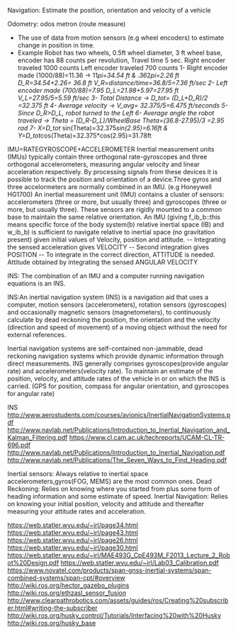 Navigation:
Estimate the position, orientation and velocity of a vehicle

Odometry: odos metron (route measure)
- The use of data from motion sensors (e.g wheel encoders) to estimate change in position in time.
- Example
  Robot has two wheels, 0.5ft wheel diameter, 3 ft wheel base, encoder has 88 counts per revolution,
  Travel time 5 sec.
  Right encoder traveled 1000 counts
  Left encoder traveled 700 counts
  1- Right encoder made (1000/88)=11.36 -> 11*pi=34.54 ft & .36*2*pi=2.26 ft
      D_R=34.54+2.26= 36.8 ft
      V_R=distance/time=36.8/5=7.36 ft/sec
  2- Left encoder made (700/88)=7.95
      D_L=21.98+5.97=27.95 ft
      V_L=27.95/5=5.59 ft/sec
  3- Total Distance -> D_tot= (D_L+D_R)/2 =32.375 ft
  4- Average velocity -> V_avg= 32.375/5=6.475 ft/seconds
  5- Since D_R>D_L, robot turned to the Left
  6- Average angle the robot traveled -> Theta = (D_R-D_L)/WheelBase
      Theta=(36.8-27.95)/3 =2.95 rad
  7- X=D_tot* sin(Theta)=32.375*sin(2.95)=6.16ft & Y=D_tot*cos(Theta)=32.375*cos(2.95)=31.78ft

IMU=RATEGYROSCOPE+ACCELEROMETER
Inertial measurement units (IMUs) typically contain three orthogonal rate-gyroscopes and three orthogonal accelerometers, measuring angular velocity and linear acceleration respectively. By processing signals from these devices it is possible to track the position and orientation of a device.Three gyros and three accelormeters are normally combined in an IMU. (e.g Honeywell HG1700)
An inertial measurement unit (IMU) contains a cluster of sensors: accelerometers (three or more, but usually three) and gyroscopes
(three or more, but usually three). These sensors are rigidly mounted to a common base to maintain the same relative orientation.
An IMU (giving f_ib_b::this means specific force of the body system(b) relative inertial space (IB) and w_ib_b) is sufficient to navigate relative to inertial space (no gravitation present) given initial values of Velocity, position and attitude.
  -- Integrating the sensed acceleration gives VELOCITY
  -- Second integration gives POSITION
  -- To integrate in the correct direction, ATTITUDE is needed. Attitude obtained by integrating the sensed ANGULAR VELOCITY

INS: The combination of an IMU and a computer running navigation equations is an INS.

INS:An inertial navigation system (INS) is a navigation aid that uses a computer, motion sensors (accelerometers), rotation sensors (gyroscopes) and occasionally magnetic sensors (magnetometers), to continuously calculate by dead reckoning the position, the orientation and the velocity (direction and speed of movement) of a moving object without the need for external references.

Inertial navigation systems are self-contained non-jammable, dead reckoning navigation systems
which provide dynamic information through direct measurements.
INS generally comprises gyroscopes(provide angular rate) and accelerometers(velocity rate). To
maintain an estimate of the position, velocity, and attitude rates of the vehicle in or on which the INS is carried.
(GPS for position, compass for angular orientation, and gyroscopes for angular rate)

INS
http://www.aerostudents.com/courses/avionics/InertialNavigationSystems.pdf
http://www.navlab.net/Publications/Introduction_to_Inertial_Navigation_and_Kalman_Filtering.pdf
https://www.cl.cam.ac.uk/techreports/UCAM-CL-TR-696.pdf
http://www.navlab.net/Publications/Introduction_to_Inertial_Navigation.pdf
http://www.navlab.net/Publications/The_Seven_Ways_to_Find_Heading.pdf





Inertial sensors: Always relative to inertial space
accelerometers,gyros(FOG, MEMS) are the most common ones.
Dead Reckoning: Relies on knowing where you started from plus some form of heading information and some estimate of speed.
Inertial Navigation: Relies on knowing your initial position, velocity and attitude and thereafter measuring your attitude rates and acceleration.

https://web.statler.wvu.edu/~irl/page34.html
https://web.statler.wvu.edu/~irl/page43.html
https://web.statler.wvu.edu/~irl/page26.html
https://web.statler.wvu.edu/~irl/page30.html
https://web.statler.wvu.edu/~irl/MAE493G_CpE493M_F2013_Lecture_2_Robot%20Design.pdf
https://web.statler.wvu.edu/~irl/Lab03_Calibration.pdf
https://www.novatel.com/products/span-gnss-inertial-systems/span-combined-systems/span-cpt/#overview
http://wiki.ros.org/hector_gazebo_plugins
http://wiki.ros.org/ethzasl_sensor_fusion
http://www.clearpathrobotics.com/assets/guides/ros/Creating%20subscriber.html#writing-the-subscriber
http://wiki.ros.org/husky_control/Tutorials/Interfacing%20with%20Husky
http://wiki.ros.org/husky_base
